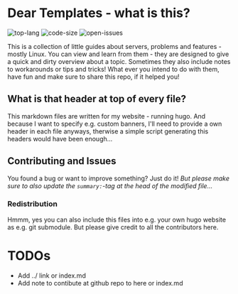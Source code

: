 # Dear Templates - what is this? #
![top-lang](https://img.shields.io/github/languages/top/simonmicro/dear-templates)
![code-size](https://img.shields.io/github/languages/code-size/simonmicro/dear-templates)
![open-issues](https://img.shields.io/github/issues-raw/simonmicro/dear-templates)

This is a collection of little guides about servers, problems and features - mostly Linux.
You can view and learn from them - they are designed to give a quick and dirty overview about a topic.
Sometimes they also include notes to workarounds or tips and tricks!
What ever you intend to do with them, have fun and make sure to share this repo, if it helped you!

## What is that header at top of every file? ##
This markdown files are written for my website - running hugo. And because I want to specify e.g. custom banners,
I'll need to provide a own header in each file anyways, therwise a simple script generating this headers would have been enough...

## Contributing and Issues ##
You found a bug or want to improve something? Just do it! _But please make sure to also update the `summary:`-tag at the head of the modified file..._

### Redistribution ###
Hmmm, yes you can also include this files into e.g. your own hugo website as e.g. git submodule. But please give credit to all the contributors here.

# TODOs #
* Add ../ link or index.md
* Add note to contibute at github repo to here or index.md
